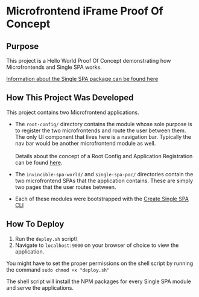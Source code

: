 # Microfrontend iFrame Proof Of Concept

## Purpose
This project is a Hello World Proof Of Concept demonstrating how Microfrontends and Single SPA works.

[Information about the Single SPA package can be found here](https://single-spa.js.org/docs/faq/)

## How This Project Was Developed
This project contains two Microfrontend applications.

- The `root-config/` directory contains the module whose sole purpose is to register the two microfrontends and route the user between them.\
The only UI component that lives here is a navigation bar. Typically the nav bar would be another microfrontend module as well.\
\
Details about the concept of a Root Config and Application Registration can be found [here](https://single-spa.js.org/docs/configuration).


- The `invincible-spa-world/` and `single-spa-poc/` directories contain the two microfrontend SPAs that the application contains. These are simply two pages that the user routes between.

- Each of these modules were bootstrapped with the [Create Single SPA CLI](https://single-spa.js.org/docs/create-single-spa/)

## How To Deploy
1. Run the `deploy.sh` script\
2. Navigate to ```localhost:9000``` on your browser of choice to view the application.

You might have to set the proper permissions on the shell script by running the command ```sudo chmod +x "deploy.sh"```

The shell script will install the NPM packages for every Single SPA module and serve the applications.
